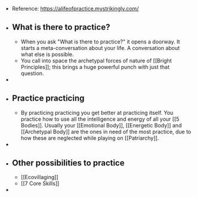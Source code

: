 - Reference: https://alifeofpractice.mystrikingly.com/
- ## What is there to practice?
	- When you ask "What is there to practice?" it opens a doorway. It starts a meta-conversation about your life. A conversation about what else is possible.
	- You call into space the archetypal forces of nature of [[Bright Principles]]; this brings a huge powerful punch with just that question.
-
- ## Practice practicing
	- By practicing practicing you get better at practicing itself. You practice how to use all the intelligence and energy of all your [[5 Bodies]]. Usually your [[Emotional Body]], [[Energetic Body]] and [[Archetypal Body]] are the ones in need of the most practice, due to how these are neglected while playing on [[Patriarchy]].
-
- ## Other possibilities to practice
	- [[Ecovillaging]]
	- [[7 Core Skills]]
-
